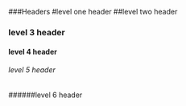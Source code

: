 ###Headers
#level one header
##level two  header
### level 3 header ###
#### level 4 header
###### level 5 header 
######level 6 header


